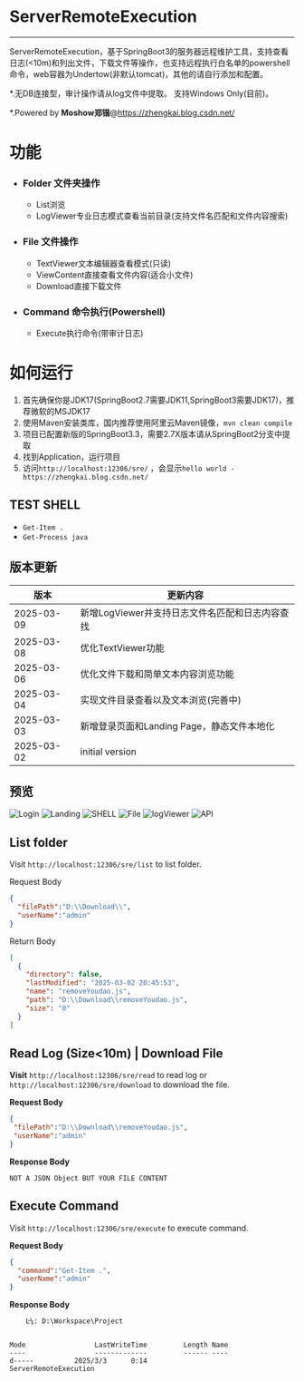 # ServerRemoteExecution
----
ServerRemoteExecution，基于SpringBoot3的服务器远程维护工具，支持查看日志(<10m)和列出文件，下载文件等操作，也支持远程执行白名单的powershell命令，web容器为Undertow(非默认tomcat)，其他的请自行添加和配置。

*.无DB连接型，审计操作请从log文件中提取。 支持Windows Only(目前)。

*.Powered by **Moshow郑锴**@https://zhengkai.blog.csdn.net/

# 功能
- ### Folder 文件夹操作
    - List浏览
    - LogViewer专业日志模式查看当前目录(支持文件名匹配和文件内容搜索)
- ### File 文件操作
    - TextViewer文本编辑器查看模式(只读)
    - ViewContent直接查看文件内容(适合小文件)
    - Download直接下载文件
- ### Command 命令执行(Powershell)
    - Execute执行命令(带审计日志)



# 如何运行
1. 首先确保你是JDK17(SpringBoot2.7需要JDK11,SpringBoot3需要JDK17)，推荐微软的MSJDK17
2. 使用Maven安装类库，国内推荐使用阿里云Maven镜像，`mvn clean compile`
3. 项目已配置新版的SpringBoot3.3，需要2.7X版本请从SpringBoot2分支中提取
4. 找到Application，运行项目
5. 访问`http://localhost:12306/sre/` ，会显示`hello world - https://zhengkai.blog.csdn.net/`



TEST SHELL
----
- `Get-Item .`
- `Get-Process java`

版本更新
----
| 版本         | 更新内容                         |
|------------|------------------------------|
| 2025-03-09 | 新增LogViewer并支持日志文件名匹配和日志内容查找 |
| 2025-03-08 | 优化TextViewer功能               |
| 2025-03-06 | 优化文件下载和简单文本内容浏览功能            |
| 2025-03-04 | 实现文件目录查看以及文本浏览(完善中)          |
| 2025-03-03 | 新增登录页面和Landing Page，静态文件本地化  |
| 2025-03-02 | initial version              |

预览
----
![Login](img0.png)
![Landing](img4.png)
![SHELL](img1.png)
![File](img2.png)
![logViewer](img_logViewer.png)
![API](img3.png)


List folder
----
Visit `http://localhost:12306/sre/list` to list folder.

Request Body
```json
{
  "filePath":"D:\\Download\\",
  "userName":"admin"
}
```

Return Body
```json
[
  {
    "directory": false,
    "lastModified": "2025-03-02 20:45:53",
    "name": "removeYoudao.js",
    "path": "D:\\Download\\removeYoudao.js",
    "size": "0"
  }
]
```



Read Log (Size<10m) | Download File
----
**Visit** `http://localhost:12306/sre/read` to read log or `http://localhost:12306/sre/download` to download the file.

**Request Body**
```json
{
 "filePath":"D:\\Download\\removeYoudao.js",
 "userName":"admin"
}
```

**Response Body**
```text
NOT A JSON Object BUT YOUR FILE CONTENT
```

Execute Command
----
Visit `http://localhost:12306/sre/execute` to execute command.

**Request Body**
```json
{
  "command":"Get-Item .",
  "userName":"admin"
}
```

**Response Body**
```text
    Ŀ¼: D:\Workspace\Project


Mode                 LastWriteTime         Length Name                                                                 
----                 -------------         ------ ----                                                                 
d-----          2025/3/3      0:14                ServerRemoteExecution                                                
```